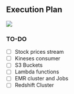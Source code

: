 ## Execution Plan

![](https://github.com/spacemarcio/streaming-bitcoin/blob/cd9995aff37501e83bb23b021e17366bbad2b7a1/readme-images/second_architeture.png)


### TO-DO

- [ ] Stock prices stream
- [ ] Kineses consumer
- [ ] S3 Buckets
- [ ] Lambda functions
- [ ] EMR cluster and Jobs
- [ ] Redshift Cluster